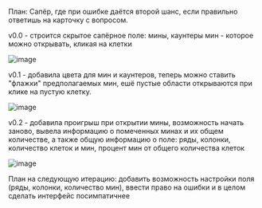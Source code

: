 План: Сапёр, где при ошибке даётся второй шанс, если правильно ответишь на карточку с вопросом.

v0.0 - строится скрытое сапёрное поле: мины, каунтеры мин - которое можно открывать, кликая на клетки

![image](https://github.com/user-attachments/assets/d803a371-96a8-426c-8c9e-5c6ea4556b05)

v0.1 - добавила цвета для мин и каунтеров, теперь можно ставить "флажки" предполагаемых мин, ешё пустые области открываются при клике на пустую клетку. 

![image](https://github.com/user-attachments/assets/6a5e7825-7a6e-453a-affc-f64fde7e0fb7)

v0.2 - добавила проигрыш при открытии мины, возможность начать заново, вывела информацию о помеченных минах и их общем количестве, а также общую информацию о поле: ряды, колонки, количество клеток и мин, процент мин от общего количества клеток

![image](https://github.com/user-attachments/assets/f197b059-f115-46d4-94e6-a2c4658bb2f7)

План на следующую итерацию: добавить возможность настройки поля (ряды, колонки, количество мин), ввести право на ошибки и в целом сделать интерфейс посимпатичнее
